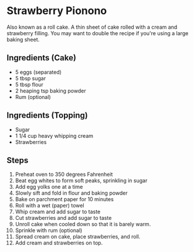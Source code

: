 # Strawberry Pionono
Also known as a roll cake. A thin sheet of cake rolled with a cream and strawberry filling.
You may want to double the recipe if you're using a large baking sheet.

## Ingredients (Cake)
- 5 eggs (separated)
- 5 tbsp sugar
- 5 tbsp flour
- 2 heaping tsp baking powder
- Rum (optional)

## Ingredients (Topping)
- Sugar
- 1 1/4 cup heavy whipping cream
- Strawberries

## Steps
1. Preheat oven to 350 degrees Fahrenheit
2. Beat egg whites to form soft peaks, sprinkling in sugar
3. Add egg yolks one at a time
4. Slowly sift and fold in flour and baking powder
6. Bake on parchment paper for 10 minutes
7. Roll with a wet (paper) towel
8. Whip cream and add sugar to taste
9. Cut strawberries and add sugar to taste
10. Unroll cake when cooled down so that it is barely warm.
11. Sprinkle with rum (optional)
12. Spread cream on cake, place strawberries, and roll.
13. Add cream and strawberries on top.
